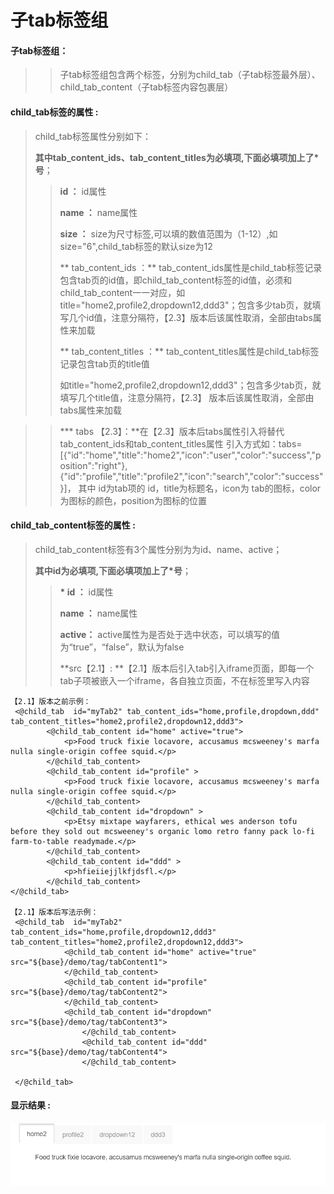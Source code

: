 # 子tab**标签组**

#### 子tab标签组：

> > 子tab标签组包含两个标签，分别为child\_tab（子tab标签最外层）、child\_tab\_content（子tab标签内容包裹层）

#### child\_tab**标签的属性 :**

> child\_tab标签属性分别如下：
>
> **其中tab\_content\_ids、tab\_content\_titles为必填项,下面必填项加上了\*号**；
>
> > **id ：** id属性
> >
> > **name ：** name属性
> >
> > **size ：** size为尺寸标签,可以填的数值范围为（1-12）,如size="6",child\_tab标签的默认size为12
> >
> > ** tab\_content\_ids ：** tab\_content\_ids属性是child\_tab标签记录包含tab页的id值，即child\_tab\_content标签的id值，必须和child\_tab\_content一一对应，如title="home2,profile2,dropdown12,ddd3"；包含多少tab页，就填写几个id值，注意分隔符，【2.3】版本后该属性取消，全部由tabs属性来加载
> >
> > ** tab\_content\_titles ：** tab\_content\_titles属性是child\_tab标签记录包含tab页的title值
> >
> > 如title="home2,profile2,dropdown12,ddd3"；包含多少tab页，就填写几个title值，注意分隔符，【2.3】
版本后该属性取消，全部由tabs属性来加载


> > **\* tabs 【2.3】：**在【2.3】版本后tabs属性引入将替代tab_content_ids和tab_content_titles属性
引入方式如：tabs=[{"id":"home","title":"home2","icon":"user","color":"success","position":"right"},{"id":"profile","title":"profile2","icon":"search","color":"success"}]，
其中 id为tab项的 id，title为标题名，icon为 tab的图标，color为图标的颜色，position为图标的位置


#### child\_tab\_content**标签的属性 :**

> child\_tab\_content标签有3个属性分别为为id、name、active；
>
> **其中id为必填项,下面必填项加上了\*号**；
>
> > **\* id ：** id属性
> >
> > **name ：** name属性
> >
> > **active：** active属性为是否处于选中状态，可以填写的值为“true”，“false”，默认为false
> >
> > **src【2.1】: **【2.1】版本后引入tab引入iframe页面，即每一个tab子项被嵌入一个iframe，各自独立页面，不在标签里写入内容

```
【2.1】版本之前示例：
 <@child_tab  id="myTab2" tab_content_ids="home,profile,dropdown,ddd" tab_content_titles="home2,profile2,dropdown12,ddd3">
        <@child_tab_content id="home" active="true"> 
            <p>Food truck fixie locavore, accusamus mcsweeney's marfa nulla single-origin coffee squid.</p>
        </@child_tab_content>
        <@child_tab_content id="profile" > 
            <p>Food truck fixie locavore, accusamus mcsweeney's marfa nulla single-origin coffee squid.</p>
        </@child_tab_content>
        <@child_tab_content id="dropdown" > 
            <p>Etsy mixtape wayfarers, ethical wes anderson tofu before they sold out mcsweeney's organic lomo retro fanny pack lo-fi farm-to-table readymade.</p>
        </@child_tab_content>
        <@child_tab_content id="ddd" > 
            <p>hfieiiejjlkfjdsfl.</p>
        </@child_tab_content>
</@child_tab>

【2.1】版本后写法示例：
 <@child_tab  id="myTab2" tab_content_ids="home,profile,dropdown12,ddd3" tab_content_titles="home2,profile2,dropdown12,ddd3">
	        <@child_tab_content id="home" active="true" src="${base}/demo/tag/tabContent1"> 
	        </@child_tab_content>
	        <@child_tab_content id="profile"  src="${base}/demo/tag/tabContent2"> 
	        </@child_tab_content>
        	<@child_tab_content id="dropdown" src="${base}/demo/tag/tabContent3"> 
                </@child_tab_content>
                <@child_tab_content id="ddd" src="${base}/demo/tag/tabContent4"> 
                </@child_tab_content>

 </@child_tab>
```

#### 显示结果 :

![](/assets/tab.png)

